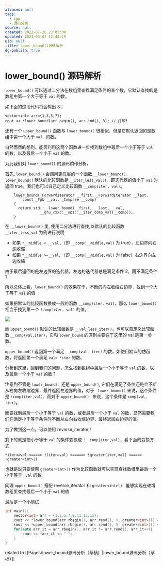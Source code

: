 ```yaml
---
aliases: null
tags: 
  - cpp
  - 源码分析
source: null
created: 2022-07-20 23:05:00
updated: 2023-03-02 12:44:19
uid: null
title: lower_bound()源码解析
dg-publish: true
---
```


# lower_bound() 源码解析

`lower_bound()` 可以通过二分法在数组里查找满足条件的某个数，它默认查找的是数组中第一个大于等于 `val` 的数。

如下面的这段代码将会输出 3；

```text
vector<int> arr={1,3,5,7};
cout << *lower_bound(arr.begin(), arr.end(), 3); // 打印3
```

还有一个 `upper_bound()` 函数与 `lower_bound()` 很相似，但是它默认返回的是数组中第一个大于 `val ` 的数。

自然而然的想到，能否利用这两个函数进一步找到数组中最后一个小于等于 `val` 的数，以及最后一个小于 `val` 的数。

为此我们对 `lower_bound()` 的源码稍作分析。

首先, `lower_bound()` 会调用更底层的一个函数 `__lower_bound()`，`lower_bound()` 默认的比较函数是 `__iter_less_val()`，即迭代器的值小于 `val` 时返回 true，我们也可以自己定义比较函数 `__comp(iter, val)`。

```text
    lower_bound(_ForwardIterator __first, _ForwardIterator __last,
		const _Tp& __val, _Compare __comp)
    {
      return std::__lower_bound(__first, __last, __val,
				__gnu_cxx::__ops::__iter_comp_val(__comp));
    }
```

在 `__lower_bound()` 里, 使用二分法进行查找,以默认的比较函数 `__iter_less_val` 为例进行说明

- 如果 `*__middle < __val` ,（即 `__comp(__middle,val)` 为 true），左边界向右边收缩
- 如果 `*__middle >=__val`, （即 `__comp(__middle,val)` 为 false）右边界向左边收缩

由于最后返回的是左边界的迭代器，左边的迭代器总是满足条件 2，而不满足条件 1

所以总体上看，`lower_bound()` 的效果在于，不断的向左收缩右边界，找到一个大于等于 `val` 的值

如果把默认的比较函数换成一般的函数 `__comp(iter，val)`，那么 `lower_bound() ` 相当于找到第一个 `!comp(iter, val)` 的值。

![](https://img-blog.csdnimg.cn/img_convert/f6db3f1f8b38a31688538778ed96afaf.jpeg)

而 `upper_bound()` 默认的比较函数是 `__val_less_iter()`，也可以自定义比较函数 `__comp(val,iter)`，它和 `lower_bound` 的区别主要在于这里的 val 是第一参数。

`upper_bound()` 返回第一个满足 `__comp(val, iter)` 的数，如使用默认的仿函数，将返回第一个满足 `val< *iter` 的数。

分析到这里，回到我们的问题，怎么找到数组中最后一个小于等于 `val` 的数，以及最后一个小于 `val` 的数？

注意到不管是 `lower_bound()` 还是 `upper_bound()`, 它们在满足了条件还是会不断从右向左收缩边界，最终返回左边界的值，对于 ` lower_bound()` 来说，这个条件是 `!comp(iter,val）`，而对于 `upper_bound() ` 来说，这个条件是 `comp(val, iter)`。

而要找到最后一个小于等于 `val` 的数，或者最后一个小于 `val` 的数，显然需要我们在满足小于等于条件时不断从左向右收缩边界，最终返回右边界的值。

为了做到这一点，可以使用 reverse_iterator！

剩下的就是把小于等于 `val` 的条件变换成 `!__comp(iter,val)`，看下面的变换方式

```
*iter<=val <====> !(iter>val) <=====> !greater(iter,val) <====> !greater<int>()
```

也就是说只要使用 ` greater<int>() ` 作为比较函数就可以实现查找数组里最后一个小于等于 ` val` 的数

同理 `upper_bound()` 搭配 reverse_iterator 和 `greater<int>() ` 能够实现在递增数组里查找最后一个小于 `val` 的值

最后是一个小测试

```cpp
int main(){
    vector<int> arr = {1,3,5,7,9,11,13,15};
    cout << *lower_bound(arr.rbegin(), arr.rend(), 9, greater<int>()).<< endl; // 返回9
    cout << *upper_bound(arr.rbegin(), arr.rend(), 9, greater<int>()) << endl; // 返回7
    for(auto arr_it = arr.rbegin(); arr_it != arr.rend(); arr_it++){
        cout << *arr_it << " ";
    }
}
```

related to [[Pages/lower_bound源码分析（草稿）\|lower_bound源码分析（草稿）]]